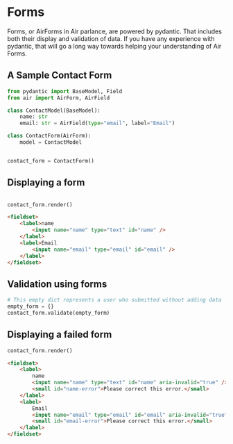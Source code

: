 # Forms

Forms, or AirForms in Air parlance, are powered by pydantic. That includes both their display and validation of data. If you have any experience with pydantic, that will go a long way towards helping your understanding of Air Forms.

## A Sample Contact Form

```python
from pydantic import BaseModel, Field
from air import AirForm, AirField

class ContactModel(BaseModel):
    name: str
    email: str = AirField(type="email", label="Email")

class ContactForm(AirForm):
    model = ContactModel


contact_form = ContactForm()
```

## Displaying a form

```python

contact_form.render()
```

```html
<fieldset>
    <label>name
        <input name="name" type="text" id="name" />
    </label>
    <label>Email
        <input name="email" type="email" id="email" />
    </label>
</fieldset>
```

## Validation using forms

```python
# This empty dict represents a user who submitted without adding data
empty_form = {}
contact_form.validate(empty_form)
```

## Displaying a failed form

```python
contact_form.render()
```

```html
<fieldset>
    <label>
        name
        <input name="name" type="text" id="name" aria-invalid="true" />
        <small id="name-error">Please correct this error.</small>
    </label>
    <label>
        Email
        <input name="email" type="email" id="email" aria-invalid="true" />
        <small id="email-error">Please correct this error.</small>
    </label>
</fieldset>
```
